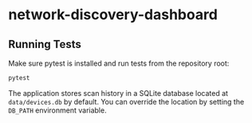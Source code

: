 # network-discovery-dashboard
 

## Running Tests

Make sure pytest is installed and run tests from the repository root:

```bash
pytest
```

The application stores scan history in a SQLite database located at
`data/devices.db` by default. You can override the location by setting the
`DB_PATH` environment variable.
